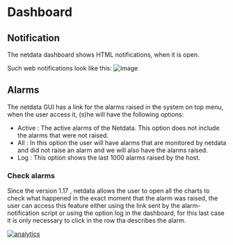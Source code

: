 # Dashboard


## Notification

The netdata dashboard shows HTML notifications, when it is open.

Such web notifications look like this:
![image](https://cloud.githubusercontent.com/assets/2662304/18407279/82bac6a6-7714-11e6-847e-c2e84eeacbfb.png)

## Alarms

The netdata GUI has a link for the alarms raised in the system on top menu, when the user access it, (s)he will have the following options:

- Active : The active alarms of the Netdata. This option does not include the alarms that were not raised.
- All : In this option the user will have alarms that are monitored by netdata and did not raise an alarm and we will also have the alarms raised.
- Log : This option shows the last 1000 alarms raised by the host.

### Check alarms

Since the version 1.17 , netdata allows the user to open all the charts to check what happened in the exact moment that the alarm was raised, the user can access this feature either using the link sent by the alarm-notification script or using the option log in the dashboard, for this last case it is only necessary to click in the row tha describes the alarm.

[![analytics](https://www.google-analytics.com/collect?v=1&aip=1&t=pageview&_s=1&ds=github&dr=https%3A%2F%2Fgithub.com%2Fnetdata%2Fnetdata&dl=https%3A%2F%2Fmy-netdata.io%2Fgithub%2Fhealth%2Fnotifications%2Fweb%2FREADME&_u=MAC~&cid=5792dfd7-8dc4-476b-af31-da2fdb9f93d2&tid=UA-64295674-3)]()
